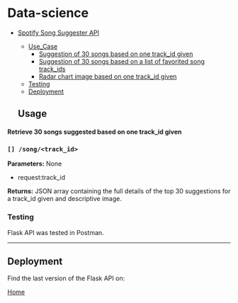 # Data-science

- [Spotify Song Suggester API](#spotify-song-suggester-api)
  - [Use_Case](#Use_Case)
    - [Suggestion of 30 songs based on one track_id given](#retrieve-30-songs-suggested-based-on-one-track_id-given)
    - [Suggestion of 30 songs based on a list of favorited song track_ids](#retrieve-30-songs-suggested-based-on-a-list-of-favorited-song-track_ids)
    - [Radar chart image based on one track_id given](#radar-chart-image-based-on-one-track_id-given)
  - [Testing](#testing)
  - [Deployment](#deployment)

  ## Usage

#### Retrieve 30 songs suggested based on one track_id given

### `[] /song/<track_id>`


**Parameters:** None

- request:track_id

**Returns:** JSON array containing the full details of the top 30 suggestions for a track_id given and descriptive image. 

### Testing

Flask API was tested in Postman.

---

## Deployment

Find the last version of the Flask API on:

[Home](https://spotify_suggest_josh.herokuapp.com)